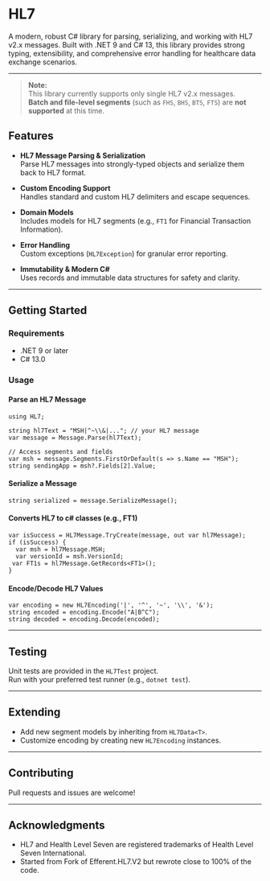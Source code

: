 # HL7

A modern, robust C# library for parsing, serializing, and working with HL7 v2.x messages. Built with .NET 9 and C# 13, this library provides strong typing, extensibility, and comprehensive error handling for healthcare data exchange scenarios.

---


> **Note:**  
> This library currently supports only single HL7 v2.x messages.  
> **Batch and file-level segments** (such as `FHS`, `BHS`, `BTS`, `FTS`) are **not supported** at this time.


## Features

- **HL7 Message Parsing & Serialization**  
  Parse HL7 messages into strongly-typed objects and serialize them back to HL7 format.

- **Custom Encoding Support**  
  Handles standard and custom HL7 delimiters and escape sequences.

- **Domain Models**  
  Includes models for HL7 segments (e.g., `FT1` for Financial Transaction Information).

- **Error Handling**  
  Custom exceptions (`HL7Exception`) for granular error reporting.

- **Immutability & Modern C#**  
  Uses records and immutable data structures for safety and clarity.

---

## Getting Started

### Requirements

- .NET 9 or later
- C# 13.0

### Usage

#### Parse an HL7 Message

```
using HL7;

string hl7Text = "MSH|^~\\&|..."; // your HL7 message
var message = Message.Parse(hl7Text);

// Access segments and fields
var msh = message.Segments.FirstOrDefault(s => s.Name == "MSH");
string sendingApp = msh?.Fields[2].Value;
```

#### Serialize a Message

```
string serialized = message.SerializeMessage();
```

#### Converts HL7 to c# classes (e.g., FT1)

```
var isSuccess = HL7Message.TryCreate(message, out var hl7Message);
if (isSuccess) {
  var msh = hl7Message.MSH;
  var versionId = msh.VersionId;
 var FT1s = hl7Message.GetRecords<FT1>();
}
```

#### Encode/Decode HL7 Values

```
var encoding = new HL7Encoding('|', '^', '~', '\\', '&');
string encoded = encoding.Encode("A|B^C");
string decoded = encoding.Decode(encoded);
```

---

## Testing

Unit tests are provided in the `HL7Test` project.  
Run with your preferred test runner (e.g., `dotnet test`).

---

## Extending

- Add new segment models by inheriting from `HL7Data<T>`.
- Customize encoding by creating new `HL7Encoding` instances.

---

## Contributing

Pull requests and issues are welcome!

---

## Acknowledgments

- HL7  and Health Level Seven  are registered trademarks of Health Level Seven International.
- Started from Fork of Efferent.HL7.V2 but rewrote close to 100% of the code.
